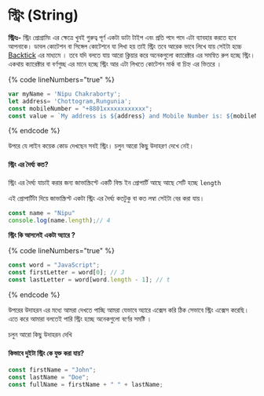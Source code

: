 # স্ট্রিং (String)

**স্ট্রিংঃ-** স্ট্রিং প্রোগ্রামিং এর ক্ষেত্রে খুবই গুরুত্ব পূর্ণ একটা ডাটা টাইপ এবং প্রতি পদে পদে এটা ব্যাবহার করতে হবে আপনাকে। ডাবল কোটেশন বা সিঙ্গেল কোটেশনে যা লিখা হয় তাই স্ট্রিং তবে আরেক ভাবে লিখে যায় সেইটা হচ্চে [Backtick](https://en.wikipedia.org/wiki/Backtick) এর মাধ্যমে । তবে যদি বলতে যায় আরো ক্লিয়ার করে অনেকগুলো ক্যারেক্টার এর সমন্বিত রুপ হচ্ছে স্ট্রিং। একথায় ক্যারেক্টার বা বর্ণগুচ্ছ এর মানে হচ্ছে স্ট্রিং আর এটা লিখতে কোটেশন মার্ক বা চিহ্ন এর ভিতরে ।

{% code lineNumbers="true" %}
```javascript
var myName = 'Nipu Chakraborty';
let address= 'Chottogram,Rungunia';
const mobileNumber = "+8801xxxxxxxxxxxx";
const value = `My address is ${address} and Mobile Number is: ${mobileNumber}`;
```
{% endcode %}

উপরে যে লাইন কয়েক কোড দেখছেন সবই স্ট্রিং। চলুন আরো কিছু উদাহরণ দেখে নেই।&#x20;

#### স্ট্রিং এর দৈর্ঘ্য কত?

স্ট্রিং এর দৈর্ঘ্য যাচাই করার জন্য জাভাস্ক্রিপ্টে একটি বিল্ড ইন প্রোপার্টি আছে আছে সেটি হচ্ছে `length`&#x20;

এই প্রোপার্টিটা দিয়ে জাভাস্ক্রিপ্ট একটা স্ট্রিং এর দৈর্ঘ্য কতটুকু বা কত লম্বা সেইটা বের করা যায়।&#x20;

```javascript
const name = "Nipu"
console.log(name.length);// 4
```

**স্ট্রিং কি আসলেই একটা অ্যারে ?**

{% code lineNumbers="true" %}
```javascript
const word = "JavaScript";
const firstLetter = word[0]; // J
const lastLetter = word[word.length - 1]; // t
```
{% endcode %}

উপরের উদাহরন এর মধ্যে আমরা দেখতে পাচ্ছি আমরা যেভাবে অ্যারে এক্সেস করি ঠিক সেভাবে স্ট্রিং এক্সেস করেছি। এতে করে আমারা বলতেই পারি স্ট্রিং হচ্ছে অনেকগুলো বর্ণের সমষ্টি ।&#x20;

চলুন আরো কিছু উদাহরন দেখি

#### কিভাবে দুইটা স্ট্রিং কে যুক্ত করা যায়?

```javascript
const firstName = "John";
const lastName = "Doe";
const fullName = firstName + " " + lastName;
```
